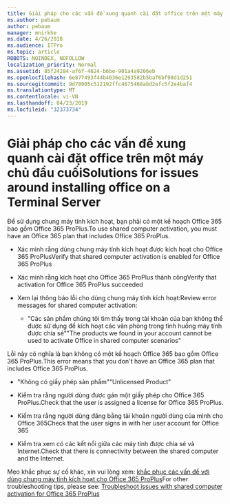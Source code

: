 ```yaml
---
title: Giải pháp cho các vấn đề xung quanh cài đặt office trên một máy chủ đầu cuối
ms.author: pebaum
author: pebaum
manager: mnirkhe
ms.date: 4/26/2018
ms.audience: ITPro
ms.topic: article
ROBOTS: NOINDEX, NOFOLLOW
localization_priority: Normal
ms.assetid: 85f24284-af6f-4624-b6be-901a4a9206eb
ms.openlocfilehash: 6e877493f44b4636e1293582b5baf6bf98d1d251
ms.sourcegitcommit: 9d78905c512192ffc4675468abd2efc5f2e4baf4
ms.translationtype: MT
ms.contentlocale: vi-VN
ms.lasthandoff: 04/23/2019
ms.locfileid: "32373734"
---
```

# <a name="solutions-for-issues-around-installing-office-on-a-terminal-server"></a><span data-ttu-id="e826c-102">Giải pháp cho các vấn đề xung quanh cài đặt office trên một máy chủ đầu cuối</span><span class="sxs-lookup"><span data-stu-id="e826c-102">Solutions for issues around installing office on a Terminal Server</span></span>

<span data-ttu-id="e826c-103">Để sử dụng chung máy tính kích hoạt, bạn phải có một kế hoạch Office 365 bao gồm Office 365 ProPlus.</span><span class="sxs-lookup"><span data-stu-id="e826c-103">To use shared computer activation, you must have an Office 365 plan that includes Office 365 ProPlus.</span></span>
  
- <span data-ttu-id="e826c-104">Xác minh rằng dùng chung máy tính kích hoạt được kích hoạt cho Office 365 ProPlus</span><span class="sxs-lookup"><span data-stu-id="e826c-104">Verify that shared computer activation is enabled for Office 365 ProPlus</span></span>
    
- <span data-ttu-id="e826c-105">Xác minh rằng kích hoạt cho Office 365 ProPlus thành công</span><span class="sxs-lookup"><span data-stu-id="e826c-105">Verify that activation for Office 365 ProPlus succeeded</span></span>
    
- <span data-ttu-id="e826c-106">Xem lại thông báo lỗi cho dùng chung máy tính kích hoạt:</span><span class="sxs-lookup"><span data-stu-id="e826c-106">Review error messages for shared computer activation:</span></span>
    
  - <span data-ttu-id="e826c-107">"Các sản phẩm chúng tôi tìm thấy trong tài khoản của bạn không thể được sử dụng để kích hoạt các văn phòng trong tình huống máy tính được chia sẻ"</span><span class="sxs-lookup"><span data-stu-id="e826c-107">"The products we found in your account cannot be used to activate Office in shared computer scenarios"</span></span>
  
<span data-ttu-id="e826c-108">Lỗi này có nghĩa là bạn không có một kế hoạch Office 365 bao gồm Office 365 ProPlus.</span><span class="sxs-lookup"><span data-stu-id="e826c-108">This error means that you don't have an Office 365 plan that includes Office 365 ProPlus.</span></span>
    
  - <span data-ttu-id="e826c-109">"Không có giấy phép sản phẩm"</span><span class="sxs-lookup"><span data-stu-id="e826c-109">"Unlicensed Product"</span></span>
    
  - <span data-ttu-id="e826c-110">Kiểm tra rằng người dùng được gán một giấy phép cho Office 365 ProPlus.</span><span class="sxs-lookup"><span data-stu-id="e826c-110">Check that the user is assigned a license for Office 365 ProPlus.</span></span>
    
  - <span data-ttu-id="e826c-111">Kiểm tra rằng người dùng đăng bằng tài khoản người dùng của mình cho Office 365</span><span class="sxs-lookup"><span data-stu-id="e826c-111">Check that the user signs in with her user account for Office 365</span></span>
    
  - <span data-ttu-id="e826c-112">Kiểm tra xem có các kết nối giữa các máy tính được chia sẻ và Internet.</span><span class="sxs-lookup"><span data-stu-id="e826c-112">Check that there is connectivity between the shared computer and the Internet.</span></span>
    
<span data-ttu-id="e826c-113">Mẹo khắc phục sự cố khác, xin vui lòng xem: [khắc phục các vấn đề với dùng chung máy tính kích hoạt cho Office 365 ProPlus](https://docs.microsoft.com/DeployOffice/troubleshoot-issues-with-shared-computer-activation-for-office-365-proplus)</span><span class="sxs-lookup"><span data-stu-id="e826c-113">For other troubleshooting tips, please see: [Troubleshoot issues with shared computer activation for Office 365 ProPlus](https://docs.microsoft.com/DeployOffice/troubleshoot-issues-with-shared-computer-activation-for-office-365-proplus)</span></span>
  

